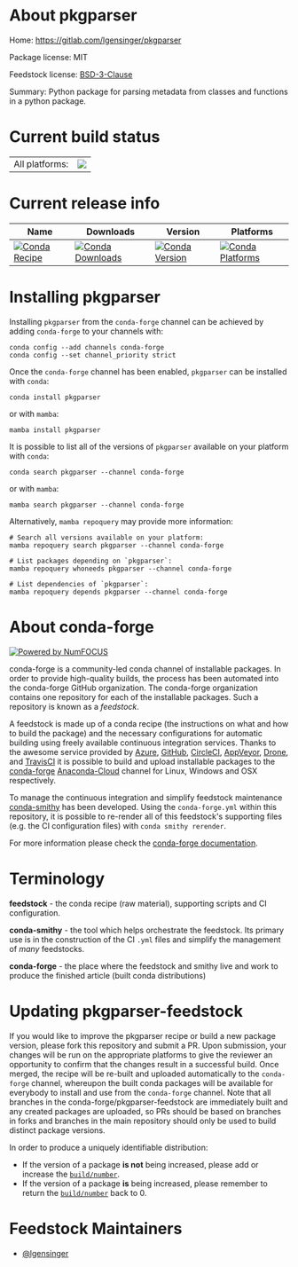 About pkgparser
===============

Home: https://gitlab.com/lgensinger/pkgparser

Package license: MIT

Feedstock license: [BSD-3-Clause](https://github.com/conda-forge/pkgparser-feedstock/blob/main/LICENSE.txt)

Summary: Python package for parsing metadata from classes and functions in a python package.

Current build status
====================


<table><tr><td>All platforms:</td>
    <td>
      <a href="https://dev.azure.com/conda-forge/feedstock-builds/_build/latest?definitionId=18356&branchName=main">
        <img src="https://dev.azure.com/conda-forge/feedstock-builds/_apis/build/status/pkgparser-feedstock?branchName=main">
      </a>
    </td>
  </tr>
</table>

Current release info
====================

| Name | Downloads | Version | Platforms |
| --- | --- | --- | --- |
| [![Conda Recipe](https://img.shields.io/badge/recipe-pkgparser-green.svg)](https://anaconda.org/conda-forge/pkgparser) | [![Conda Downloads](https://img.shields.io/conda/dn/conda-forge/pkgparser.svg)](https://anaconda.org/conda-forge/pkgparser) | [![Conda Version](https://img.shields.io/conda/vn/conda-forge/pkgparser.svg)](https://anaconda.org/conda-forge/pkgparser) | [![Conda Platforms](https://img.shields.io/conda/pn/conda-forge/pkgparser.svg)](https://anaconda.org/conda-forge/pkgparser) |

Installing pkgparser
====================

Installing `pkgparser` from the `conda-forge` channel can be achieved by adding `conda-forge` to your channels with:

```
conda config --add channels conda-forge
conda config --set channel_priority strict
```

Once the `conda-forge` channel has been enabled, `pkgparser` can be installed with `conda`:

```
conda install pkgparser
```

or with `mamba`:

```
mamba install pkgparser
```

It is possible to list all of the versions of `pkgparser` available on your platform with `conda`:

```
conda search pkgparser --channel conda-forge
```

or with `mamba`:

```
mamba search pkgparser --channel conda-forge
```

Alternatively, `mamba repoquery` may provide more information:

```
# Search all versions available on your platform:
mamba repoquery search pkgparser --channel conda-forge

# List packages depending on `pkgparser`:
mamba repoquery whoneeds pkgparser --channel conda-forge

# List dependencies of `pkgparser`:
mamba repoquery depends pkgparser --channel conda-forge
```


About conda-forge
=================

[![Powered by
NumFOCUS](https://img.shields.io/badge/powered%20by-NumFOCUS-orange.svg?style=flat&colorA=E1523D&colorB=007D8A)](https://numfocus.org)

conda-forge is a community-led conda channel of installable packages.
In order to provide high-quality builds, the process has been automated into the
conda-forge GitHub organization. The conda-forge organization contains one repository
for each of the installable packages. Such a repository is known as a *feedstock*.

A feedstock is made up of a conda recipe (the instructions on what and how to build
the package) and the necessary configurations for automatic building using freely
available continuous integration services. Thanks to the awesome service provided by
[Azure](https://azure.microsoft.com/en-us/services/devops/), [GitHub](https://github.com/),
[CircleCI](https://circleci.com/), [AppVeyor](https://www.appveyor.com/),
[Drone](https://cloud.drone.io/welcome), and [TravisCI](https://travis-ci.com/)
it is possible to build and upload installable packages to the
[conda-forge](https://anaconda.org/conda-forge) [Anaconda-Cloud](https://anaconda.org/)
channel for Linux, Windows and OSX respectively.

To manage the continuous integration and simplify feedstock maintenance
[conda-smithy](https://github.com/conda-forge/conda-smithy) has been developed.
Using the ``conda-forge.yml`` within this repository, it is possible to re-render all of
this feedstock's supporting files (e.g. the CI configuration files) with ``conda smithy rerender``.

For more information please check the [conda-forge documentation](https://conda-forge.org/docs/).

Terminology
===========

**feedstock** - the conda recipe (raw material), supporting scripts and CI configuration.

**conda-smithy** - the tool which helps orchestrate the feedstock.
                   Its primary use is in the construction of the CI ``.yml`` files
                   and simplify the management of *many* feedstocks.

**conda-forge** - the place where the feedstock and smithy live and work to
                  produce the finished article (built conda distributions)


Updating pkgparser-feedstock
============================

If you would like to improve the pkgparser recipe or build a new
package version, please fork this repository and submit a PR. Upon submission,
your changes will be run on the appropriate platforms to give the reviewer an
opportunity to confirm that the changes result in a successful build. Once
merged, the recipe will be re-built and uploaded automatically to the
`conda-forge` channel, whereupon the built conda packages will be available for
everybody to install and use from the `conda-forge` channel.
Note that all branches in the conda-forge/pkgparser-feedstock are
immediately built and any created packages are uploaded, so PRs should be based
on branches in forks and branches in the main repository should only be used to
build distinct package versions.

In order to produce a uniquely identifiable distribution:
 * If the version of a package **is not** being increased, please add or increase
   the [``build/number``](https://docs.conda.io/projects/conda-build/en/latest/resources/define-metadata.html#build-number-and-string).
 * If the version of a package **is** being increased, please remember to return
   the [``build/number``](https://docs.conda.io/projects/conda-build/en/latest/resources/define-metadata.html#build-number-and-string)
   back to 0.

Feedstock Maintainers
=====================

* [@lgensinger](https://github.com/lgensinger/)

